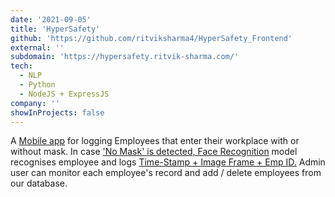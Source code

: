 ```yaml
---
date: '2021-09-05'
title: 'HyperSafety'
github: 'https://github.com/ritviksharma4/HyperSafety_Frontend'
external: ''
subdomain: 'https://hypersafety.ritvik-sharma.com/'
tech:
  - NLP
  - Python
  - NodeJS + ExpressJS
company: ''
showInProjects: false
---
```


A [Mobile app](https://github.com/ritviksharma4/HyperSafety_Frontend) for logging Employees that enter their workplace with or without mask. In case ['No Mask' is detected, Face Recognition](https://github.com/ritviksharma4/HyperSafety_Service) model recognises employee and logs [Time-Stamp + Image Frame + Emp ID.](https://github.com/ViVek6301/HyperSafety_Backend)
Admin user can monitor each employee's record and add / delete employees from our database.